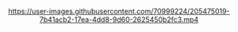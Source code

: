 <div align="center" width="100%">

https://user-images.githubusercontent.com/70999224/205475019-7b41acb2-17ea-4dd8-9d60-2625450b2fc3.mp4

</div>
